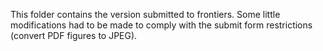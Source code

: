 This folder contains the version submitted to frontiers. Some little
modifications had to be made to comply with the submit form restrictions
(convert PDF figures to JPEG).
